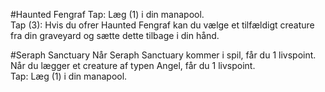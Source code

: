 #Haunted Fengraf
Tap: Læg (1) i din manapool.  
Tap (3): Hvis du ofrer Haunted Fengraf kan du vælge et tilfældigt creature fra din graveyard og sætte dette tilbage i din hånd.


#Seraph Sanctuary
Når Seraph Sanctuary kommer i spil, får du 1 livspoint.  
Når du lægger et creature af typen Angel, får du 1 livspoint.  
Tap: Læg (1) i din manapool.